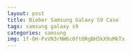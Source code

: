 ```yaml
---
layout: post
title: Bieber Samsung Galaxy S9 Case
tags: samsung galaxy s9
categories: samsung
img: 1f-OH-PxVN3rNW6c0ft0RgBH5kX9uMkTx
---
```

